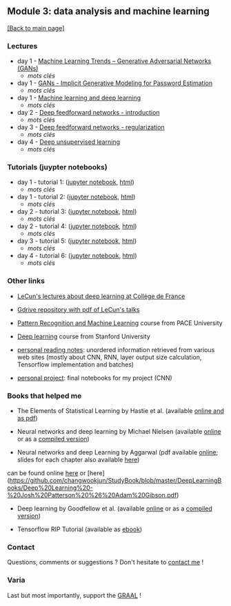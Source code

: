 ## Module 3: data analysis and machine learning

[[Back to main page]](../index.md)

### Lectures

- day 1 - [Machine Learning Trends – Generative Adversarial
Networks (GANs)](pdf_lectures/day1_talk1_2-GANS-ML-Trends-Generative-Adversarial-Networks.pdf)
    - _mots clés_
- day 1 - [GANs - Implicit Generative Modeling for Password
Estimation](pdf_lectures/pdf_lectures/day1_talk1_2-GANS-Passwords-Implicit-Generative-Modeling-for-Password-Estimation.pdf
)
    -  _mots clés_
- day 1 - [Machine learning and deep learning](pdf_lectures/day1_talk2_3-Lecture-1_MLandDL.pdf)
    -  _mots clés_
- day 2 - [Deep feedforward networks - introduction](pdf_lectures/day2_lecture1_3-Lecture-2-Deep_Feedforward_Networks.pdf)
    -  _mots clés_
- day 3 - [Deep feedforward networks - regularization](pdf_lectures/day3_Lecture-3_Deep-Feedforward-Networks-Regularization.pdf)
    -  _mots clés_
- day 4 - [Deep unsupervised learning](pdf_lectures/day4_3-Lecture-4_Deep-Unsupervised-Learning.pdf)
    -  _mots clés_


### Tutorials (juypter notebooks)
- day 1 - tutorial 1: ([jupyter notebook](tutorials/TutorialI.ipynb), [html](tutorials/TutorialI.html))
    -  _mots clés_
- day 1 - tutorial 2: ([jupyter notebook](tutorials/TutorialII.ipynb), [html](tutorials/TutorialII.html))
    -  _mots clés_
- day 2 - tutorial 3: ([jupyter notebook](tutorials/TutorialIII.ipynb), [html](tutorials/TutorialIII.html))
    -  _mots clés_
- day 2 - tutorial 4: ([jupyter notebook](tutorials/TutorialIV.ipynb), [html](tutorials/TutorialIV.html))
    -  _mots clés_
- day 3 - tutorial 5: ([jupyter notebook](tutorials/TutorialV.ipynb), [html](tutorials/TutorialV.html))
    -  _mots clés_
- day 4 - tutorial 6: ([jupyter notebook](tutorials/TutorialVI.ipynb), [html](tutorials/TutorialVI.html))
    -  _mots clés_
    
    
### Other links

- [LeCun's lectures about deep learning at Collège de France](https://www.college-de-france.fr/site/yann-lecun/_audiovideos.htm)

- [Gdrive repository with pdf of LeCun's talks](https://drive.google.com/drive/folders/0BxKBnD5y2M8NUXhZaXBCNXE4QlE)

- [Pattern Recognition and Machine Learning](http://csis.pace.edu/~ctappert/cs855-18fall) course from PACE University

- [Deep learning](https://cs230.stanford.edu) course from Stanford University

- [personal reading notes](my_readings): unordered information retrieved from various web sites (mostly about CNN, RNN, layer output size calculation, Tensorflow implementation and batches)

- [personal project](mz_cnn): final notebooks for my project (CNN)


### Books that helped me

- The Elements of Statistical Learning by Hastie et al. (available [online and as pdf](http://www.web.stanford.edu/~hastie/ElemStatLearn))

- Neural networks and deep learning by Michael Nielsen (available [online](http://neuralnetworksanddeeplearning.com) or as a [compiled version](https://github.com/antonvladyka/neuralnetworksanddeeplearning.com.pdf))

- Neural networks and deep Learning by Aggarwal (pdf available [online](https://rd.springer.com/book/10.1007/978-3-319-94463-0); slides for each chapter also available [here](http://www.charuaggarwal.net/neural.htm))

can be found online [here](http://csis.pace.edu/~ctappert/cs855-18fall/DeepLearningPractitionersApproach.pdf) or [here]
(https://github.com/changwookjun/StudyBook/blob/master/DeepLearningBooks/Deep%20Learning%20-%20Josh%20Patterson%20%26%20Adam%20Gibson.pdf)

- Deep learning by Goodfellow et al. (available [online](http://www.deeplearningbook.org) or as a [compiled version](https://github.com/janishar/mit-deep-learning-book-pdf))

- Tensorflow RIP Tutorial (available as [ebook](https://riptutorial.com/ebook/tensorflow))



### Contact

Questions, comments or suggestions ? Don't hesitate to [contact me](zufferey.marie@bluewin.ch) !

### Varia

Last but most importantly, support the [GRAAL](http://graal-defenseanimale.org) !

